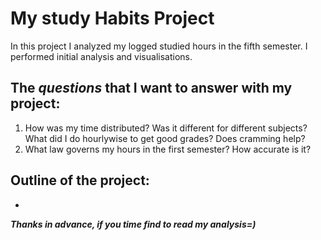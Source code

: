 # My study Habits Project
In this project I analyzed my logged studied hours in the fifth semester. I performed initial analysis and visualisations.

## The ***questions*** that I want to answer with my project:
1) How was my time distributed? Was it different for different subjects? What did I do hourlywise to get good grades? Does cramming help?
2) What law governs my hours in the first semester? How accurate is it?



## Outline of the project:
* 



***Thanks in advance, if you time find to read my analysis=)***
